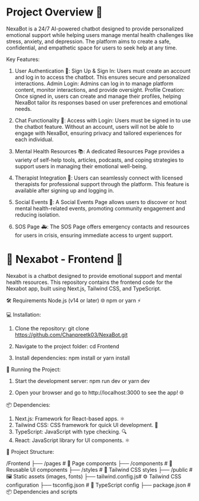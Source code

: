 # Project Overview 🌟
NexaBot is a 24/7 AI-powered chatbot designed to provide personalized emotional support while helping users manage mental health challenges like stress, anxiety, and depression. The platform aims to create a safe, confidential, and empathetic space for users to seek help at any time.

Key Features:

1. User Authentication 🔐:
Sign Up & Sign In: Users must create an account and log in to access the chatbot. This ensures secure and personalized interactions.
Admin Login: Admins can log in to manage platform content, monitor interactions, and provide oversight.
Profile Creation: Once signed in, users can create and manage their profiles, helping NexaBot tailor its responses based on user preferences and emotional needs.

2. Chat Functionality 💬:
Access with Login: Users must be signed in to use the chatbot feature. Without an account, users will not be able to engage with NexaBot, ensuring privacy and tailored experiences for each individual.

3. Mental Health Resources 📚:
A dedicated Resources Page provides a variety of self-help tools, articles, podcasts, and coping strategies to support users in managing their emotional well-being.

4. Therapist Integration 💼:
Users can seamlessly connect with licensed therapists for professional support through the platform. This feature is available after signing up and logging in.

5. Social Events 🎉:
A Social Events Page allows users to discover or host mental health-related events, promoting community engagement and reducing isolation.

6. SOS Page 🚑:
The SOS Page offers emergency contacts and resources for users in crisis, ensuring immediate access to urgent support.


# 🧠 Nexabot - Frontend 🤖
Nexabot is a chatbot designed to provide emotional support and mental health resources. This repository contains the frontend code for the Nexabot app, built using Next.js, Tailwind CSS, and TypeScript.

🛠️ Requirements
Node.js (v14 or later) 🌐
npm or yarn ⚡
 
💻 Installation:

1. Clone the repository: git clone https://github.com/Chanpreetk03/NexaBot.git

2. Navigate to the project folder: cd Frontend

3. Install dependencies: npm install or yarn install

🚀 Running the Project:

 1. Start the development server: npm run dev or yarn dev

2. Open your browser and go to http://localhost:3000 to see the app! 🌐

📦 Dependencies:

1. Next.js: Framework for React-based apps. ⚛️
2. Tailwind CSS: CSS framework for quick UI development. 🎨
3. TypeScript: JavaScript with type checking. 🔍
4. React: JavaScript library for UI components. ⚛️

📁 Project Structure:

/Frontend
  ├── /pages            # 📄 Page components
  ├── /components       # 🔧 Reusable UI components
  ├── /styles           # 🎨 Tailwind CSS styles
  ├── /public           # 🖼️ Static assets (images, fonts)
  ├── tailwind.config.js# ⚙️ Tailwind CSS configuration
  ├── tsconfig.json     # 🔧 TypeScript config
  ├── package.json      # 📦 Dependencies and scripts